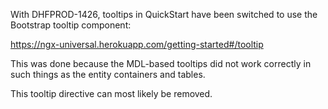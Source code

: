 With DHFPROD-1426, tooltips in QuickStart have been switched
to use the Bootstrap tooltip component:

https://ngx-universal.herokuapp.com/getting-started#/tooltip

This was done because the MDL-based tooltips did not work
correctly in such things as the entity containers and tables.

This tooltip directive can most likely be removed.
